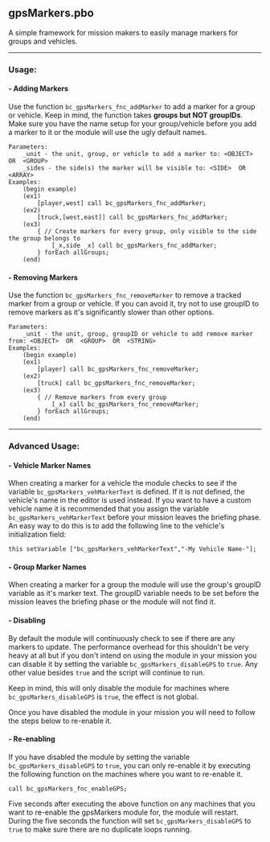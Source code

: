 ## gpsMarkers.pbo

A simple framework for mission makers to easily manage markers for groups and vehicles. 

****

### Usage:

#### - Adding Markers
Use the function `bc_gpsMarkers_fnc_addMarker` to add a marker for a group or vehicle. Keep in mind, the function takes **groups but NOT groupIDs**. Make sure you have the name setup for your group/vehicle before you add a marker to it or the module will use the ugly default names.
```
Parameters:
    _unit - the unit, group, or vehicle to add a marker to: <OBJECT>  OR  <GROUP>
    _sides - the side(s) the marker will be visible to: <SIDE>  OR  <ARRAY>
Examples:
    (begin example)
    (ex1)
        [player,west] call bc_gpsMarkers_fnc_addMarker;
    (ex2)
        [truck,[west,east]] call bc_gpsMarkers_fnc_addMarker;
    (ex3)
        { // Create markers for every group, only visible to the side the group belongs to
            [_x,side _x] call bc_gpsMarkers_fnc_addMarker;
        } forEach allGroups;
    (end)
```    
    
#### - Removing Markers
Use the function `bc_gpsMarkers_fnc_removeMarker` to remove a tracked marker from a group or vehicle. If you can avoid it, try not to use groupID to remove markers as it's significantly slower than other options.
```
Parameters:
    _unit - the unit, group, groupID or vehicle to add remove marker from: <OBJECT>  OR  <GROUP>  OR  <STRING>
Examples:
    (begin example)
    (ex1)
        [player] call bc_gpsMarkers_fnc_removeMarker;
    (ex2)    
        [truck] call bc_gpsMarkers_fnc_removeMarker;
    (ex3)
        { // Remove markers from every group
            [_x] call bc_gpsMarkers_fnc_removeMarker;
        } forEach allGroups;
    (end)
```

****

### Advanced Usage:

#### - Vehicle Marker Names
When creating a marker for a vehicle the module checks to see if the variable `bc_gpsMarkers_vehMarkerText` is defined. If it is not defined, the vehicle's name in the editor is used instead. If you want to have a custom vehicle name it is recommended that you assign the variable `bc_gpsMarkers_vehMarkerText` before your mission leaves the briefing phase. An easy way to do this is to add the following line to the vehicle's initialization field:

```this setVariable ["bc_gpsMarkers_vehMarkerText","-My Vehicle Name-"];```

#### - Group Marker Names
When creating a marker for a group the module will use the group's groupID variable as it's marker text. The groupID variable needs to be set before the mission leaves the briefing phase or the module will not find it.

#### - Disabling
By default the module will continuously check to see if there are any markers to update. The performance overhead for this shouldn't be very heavy at all but if you don't intend on using the module in your mission you can disable it by setting the variable `bc_gpsMarkers_disableGPS` to `true`. Any other value besides `true` and the script will continue to run. 

Keep in mind, this will only disable the module for machines where `bc_gpsMarkers_disableGPS` is `true`, the effect is not global.

Once you have disabled the module in your mission you will need to follow the steps below to re-enable it.

#### - Re-enabling
If you have disabled the module by setting the variable `bc_gpsMarkers_disableGPS` to `true`, you can only re-enable it by executing the following function on the machines where you want to re-enable it. 

```call bc_gpsMarkers_fnc_enableGPS;```

Five seconds after executing the above function on any machines that you want to re-enable the gpsMarkers module for, the module will restart. During the five seconds the function will set `bc_gpsMarkers_disableGPS` to `true` to make sure there are no duplicate loops running.
